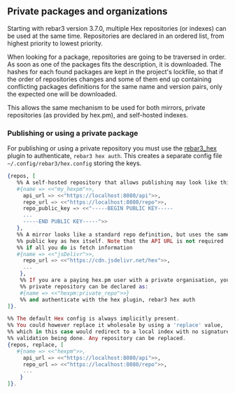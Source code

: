 ## Private packages and organizations

Starting with rebar3 version 3.7.0, multiple Hex repositories (or indexes) can be used at the same time. Repositories are declared in an ordered list, from highest priority to lowest priority.

When looking for a package, repositories are going to be traversed in order. As soon as one of the packages fits the description, it is downloaded. The hashes for each found packages are kept in the project's lockfile, so that if the order of repositories changes and some of them end up containing conflicting packages definitions for the same name and version pairs, only the expected one will be downloaded.

This allows the same mechanism to be used for both mirrors, private repositories (as provided by hex.pm), and self-hosted indexes.

### Publishing or using a private package

For publishing or using a private repository you must use the [rebar3_hex](https://github.com/tsloughter/rebar3_hex) plugin to authenticate, `rebar3 hex auth`. This creates a separate config file `~/.config/rebar3/hex.config` storing the keys.


```elixir
{repos, [
   %% A self-hosted repository that allows publishing may look like this
   #{name => <<"my_hexpm">>,
     api_url => <<"https://localhost:8080/api">>,
     repo_url => <<"https://localhost:8080/repo">>,
     repo_public_key => <<"-----BEGIN PUBLIC KEY-----
     ...
     -----END PUBLIC KEY-----">>
   },
   %% A mirror looks like a standard repo definition, but uses the same
   %% public key as hex itself. Note that the API URL is not required
   %% if all you do is fetch information
   #{name => <<"jsDelivr">>,
     repo_url => <<"https://cdn.jsdelivr.net/hex">>,
     ...
    },
    %% If you are a paying hex.pm user with a private organisation, your
    %% private repository can be declared as:
    #{name => <<"hexpm:private_repo">>}
    %% and authenticate with the hex plugin, rebar3 hex auth
]}.

%% The default Hex config is always implicitly present.
%% You could however replace it wholesale by using a 'replace' value,
%% which in this case would redirect to a local index with no signature
%% validation being done. Any repository can be replaced.
{repos, replace, [
   #{name => <<"hexpm">>,
     api_url => <<"https://localhost:8080/api">>,
     repo_url => <<"https://localhost:8080/repo">>,
     ...
    }               
]}.
```
